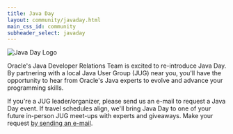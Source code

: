 ```yaml
---
title: Java Day
layout: community/javaday.html
main_css_id: community
subheader_select: javaday
---
```


<img src="/assets/images/javaday.png" alt="Java Day Logo" id="javaday-logo" />

Oracle's Java Developer Relations Team is excited to re-introduce Java Day. By partnering with a local Java User Group (JUG) near you, you'll have the opportunity to hear from Oracle's Java experts to evolve and advance your programming skills.

If you're a JUG leader/organizer, please send us an e-mail to request a Java Day event. If travel schedules align, we'll bring Java Day to one of your future in-person JUG meet-ups with experts and giveaways. Make your request [by sending an e-mail](mailto:java_devrel_events_grp@oracle.com).

